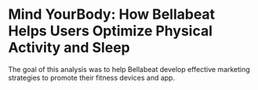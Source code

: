 # Mind YourBody: How Bellabeat Helps Users Optimize Physical Activity and Sleep
The goal of this analysis was to help Bellabeat develop effective marketing strategies to promote their fitness devices and app.
